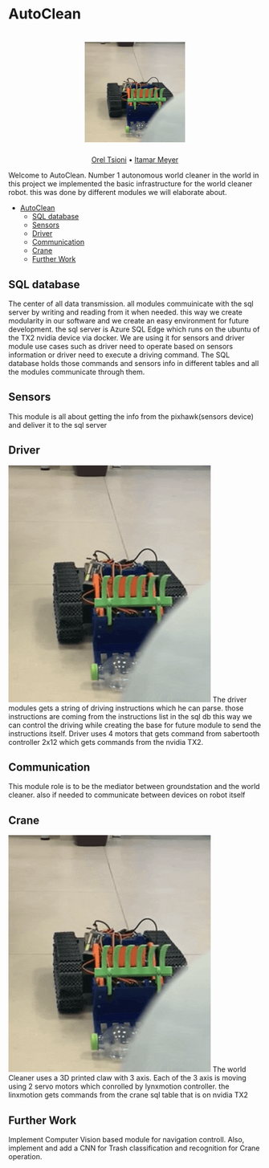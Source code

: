 # AutoClean

<h1 align="center">
  <img src="./assets/Driver.gif" height="200" width="200">
</h1>
  <p align="center">
    <a href="mailto:oreltsioni@gmail.com">Orel Tsioni</a> •
    <a href="itamar.meyer@campus.technion.ac.il">Itamar Meyer</a>
  </p>

Welcome to AutoClean. Number 1 autonomous world cleaner in the world
in this project we implemented the basic infrastructure for the world cleaner robot. 
this was done by different modules we will elaborate about.


- [AutoClean](#autoclean)
  * [SQL database](#sql-database)
  * [Sensors](#sensors)
  * [Driver](#driver)
  * [Communication](#communication)
  * [Crane](#crane)
  * [Further Work](#further-work)


## SQL database
The center of all data transmission. all modules commuinicate with the sql server by writing and reading from it when needed.
this way we create modularity in our software and we create an easy environment for future development.
the sql server is Azure SQL Edge which runs on the ubuntu of the TX2 nvidia device via docker. We are using it for sensors and driver module use cases such as driver need to operate based on sensors information or driver need to execute a driving command. The SQL database holds those commands and sensors info in different tables and all the modules communicate through them.
## Sensors
This module is all about getting the info from the pixhawk(sensors device) and deliver it to the sql server
## Driver
![Alt Text](assets/Driver.gif)
The driver modules gets a string of driving instructions which he can parse. those instructions are coming from the instructions list in the sql db
this way we can control the driving while creating the base for future module to send the instructions itself.
Driver uses 4 motors that gets command from sabertooth controller 2x12 which gets commands from the nvidia TX2.
## Communication
This module role is to be the mediator between groundstation and the world cleaner. also if needed to communicate between devices on robot itself
## Crane
![Alt Text](assets/Crane.gif)
The world Cleaner uses a 3D printed claw with 3 axis. Each of the 3 axis is moving using 2 servo motors which conrolled by lynxmotion controller. the linxmotion gets commands from the crane sql table that is on nvidia TX2
## Further Work
Implement Computer Vision based module for navigation controll. Also, implement and add a CNN for Trash classification and recognition for Crane operation.
